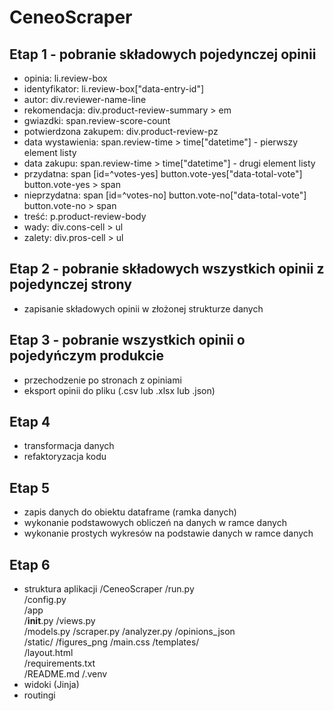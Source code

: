 # CeneoScraper
## Etap 1 - pobranie składowych pojedynczej opinii
- opinia: li.review-box
- identyfikator: li.review-box["data-entry-id"]
- autor: div.reviewer-name-line
- rekomendacja: div.product-review-summary > em
- gwiazdki: span.review-score-count
- potwierdzona zakupem: div.product-review-pz
- data wystawienia: span.review-time > time["datetime"] - pierwszy element listy
- data zakupu: span.review-time > time["datetime"] - drugi element listy
- przydatna: span [id=^votes-yes]
             button.vote-yes["data-total-vote"]
             button.vote-yes > span
- nieprzydatna: span [id=^votes-no]
                button.vote-no["data-total-vote"]
                button.vote-no > span
- treść: p.product-review-body
- wady: div.cons-cell > ul
- zalety: div.pros-cell > ul
## Etap 2 - pobranie składowych wszystkich opinii z pojedynczej strony
- zapisanie składowych opinii w złożonej strukturze danych
## Etap 3 - pobranie wszystkich opinii o pojedyńczym produkcie
- przechodzenie po stronach z opiniami
- eksport opinii do pliku (.csv lub .xlsx lub .json)
## Etap 4 
- transformacja danych
- refaktoryzacja kodu
## Etap 5
- zapis danych do obiektu dataframe (ramka danych)
- wykonanie podstawowych obliczeń na danych w ramce danych
- wykonanie prostych wykresów na podstawie danych w ramce danych
## Etap 6
- struktura aplikacji
    /CeneoScraper
        /run.py  
        /config.py  
        /app  
            /__init__.py
            /views.py  
            /models.py
            /scraper.py
            /analyzer.py
            /opinions_json  
            /static/ 
                /figures_png 
                /main.css
            /templates/  
                /layout.html  
        /requirements.txt  
        /README.md
        /.venv
- widoki (Jinja)
- routingi